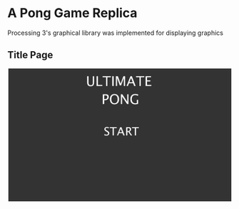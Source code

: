 # A Pong Game Replica 

Processing 3's graphical library was implemented for displaying graphics 

## Title Page
<p align="center">
  <img src = "Pong/TitleScreen.png" width=500/> 
</p>

